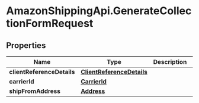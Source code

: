 # AmazonShippingApi.GenerateCollectionFormRequest

## Properties
Name | Type | Description | Notes
------------ | ------------- | ------------- | -------------
**clientReferenceDetails** | [**ClientReferenceDetails**](ClientReferenceDetails.md) |  | [optional] 
**carrierId** | [**CarrierId**](CarrierId.md) |  | 
**shipFromAddress** | [**Address**](Address.md) |  | [optional] 


